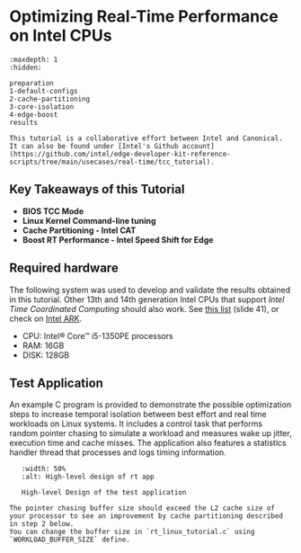 # Optimizing Real-Time Performance on Intel CPUs

```{toctree}
:maxdepth: 1
:hidden:

preparation
1-default-configs
2-cache-partitioning
3-core-isolation
4-edge-boost
results
```

```{admonition} Collaboration
This tutorial is a collaborative effort between Intel and Canonical.
It can also be found under [Intel's Github account](https://github.com/intel/edge-developer-kit-reference-scripts/tree/main/usecases/real-time/tcc_tutorial).
```

## Key Takeaways of this Tutorial
- **BIOS TCC Mode**
- **Linux Kernel Command-line tuning**
- **Cache Partitioning - Intel CAT**
- **Boost RT Performance - Intel Speed Shift for Edge**

## Required hardware

The following system was used to develop and validate the results obtained in this tutorial.
Other 13th and 14th generation Intel CPUs that support *Intel Time Coordinated Computing* should also work.
See [this list](https://cdrdv2.intel.com/v1/dl/getContent/831868?explicitVersion=true) (slide 41), or check on [Intel ARK](https://www.intel.com/content/www/us/en/ark/featurefilter.html?productType=873&0_TimeCoordinatedComputing=True).

- CPU: Intel® Core™ i5-1350PE processors
- RAM: 16GB
- DISK: 128GB

## Test Application

An example C program is provided to demonstrate the possible optimization steps to increase temporal isolation between best effort and real time workloads on Linux systems.
It includes a control task that performs random pointer chasing to simulate a workload and measures wake up jitter, execution time and cache misses.
The application also features a statistics handler thread that processes and logs timing information.

```{figure} images/rt_app.png
   :width: 50%
   :alt: High-level design of rt app

   High-level Design of the test application
```

```{note}
The pointer chasing buffer size should exceed the L2 cache size of your processor to see an improvement by cache partitioning described in step 2 below.
You can change the buffer size in `rt_linux_tutorial.c` using `WORKLOAD_BUFFER_SIZE` define.
```
